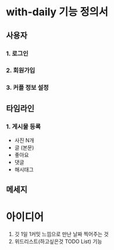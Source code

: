 # with-daily 기능 정의서

## 사용자
### 1. 로그인
### 2. 회원가입
### 3. 커플 정보 설정

## 타임라인
### 1. 게시물 등록
- 사진 N개
- 글 (본문)
- 좋아요
- 댓글
- 해시태그

## 메세지


# 아이디어
1. 깃 1일 1커밋 느낌으로 만난 날짜 찍어주는 것
2. 위드리스트(하고싶은것 TODO List) 기능

